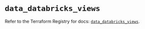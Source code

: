 # `data_databricks_views`

Refer to the Terraform Registry for docs: [`data_databricks_views`](https://registry.terraform.io/providers/databricks/databricks/1.55.0/docs/data-sources/views).
